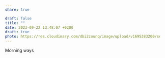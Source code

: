 ```yaml
---
share: true

draft: false
title: ""
date: 2023-09-22 13:48:07 +0200
draft: true
photo: https://res.cloudinary.com/dbi2zounq/image/upload/v1695383200/sot6g5mbfccxxii8s75a.jpg
---
```


Morning ways
